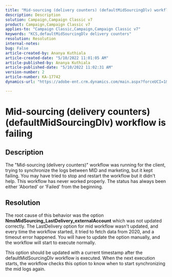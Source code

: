 ```yaml
---
title: "Mid-sourcing (delivery counters) (defaultMidSourcingDlv) workflow is failing"
description: Description
solution: Campaign,Campaign Classic v7
product: Campaign,Campaign Classic v7
applies-to: "Campaign Classic,Campaign,Campaign Classic v7"
keywords: "KCS,defaultMidSourcingDlv delivery counters"
resolution: Resolution
internal-notes: 
bug: False
article-created-by: Ananya Kuthiala
article-created-date: "5/10/2022 11:01:05 AM"
article-published-by: Ananya Kuthiala
article-published-date: "5/10/2022 11:02:31 AM"
version-number: 2
article-number: KA-17742
dynamics-url: "https://adobe-ent.crm.dynamics.com/main.aspx?forceUCI=1&pagetype=entityrecord&etn=knowledgearticle&id=fcd8117b-50d0-ec11-a7b5-0022480a8e40"

---
```

# Mid-sourcing (delivery counters) (defaultMidSourcingDlv) workflow is failing

## Description

The "Mid-sourcing (delivery counters)" workflow was running for the client, trying to synchronize the logs between MID and marketing, but it kept failing. You may have tried to stop and restart the workflow but it didn't help. This workflow has never worked properly. The status has always been either 'Aborted' or 'Failed' from the beginning.

## Resolution


The root cause of this behavior was the option<b> NmsMidSourcing_LastDelivery_externalAccount</b> which was not updated correctly. The LastDelivery option for mid workflow wasn't updated, and every time the workflow started, it tried to fetch data from 2020, and a timeout error happened. You will have to update the option manually, and the workflow will start to execute normally.

This option should be updated with a current timestamp after the defaultMidSourcingDlv workflow is executed. When the next execution starts, the workflow checks this option to know when to start synchronizing the mid logs again.
